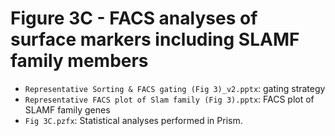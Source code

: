 # Figure 3C - FACS analyses of surface markers including SLAMF family members
- `Representative Sorting & FACS gating (Fig 3)_v2.pptx`: gating strategy
- `Representative FACS plot of Slam family (Fig 3).pptx`: FACS plot of SLAMF family genes
- `Fig 3C.pzfx`: Statistical analyses performed in Prism.